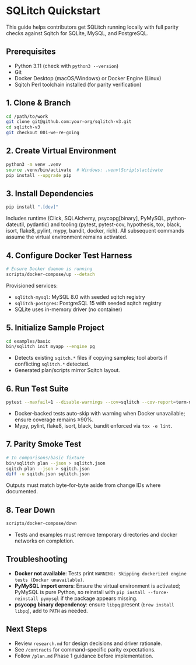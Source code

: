 # SQLitch Quickstart

This guide helps contributors get SQLitch running locally with full parity checks against Sqitch for SQLite, MySQL, and PostgreSQL.

## Prerequisites
- Python 3.11 (check with `python3 --version`)
- Git
- Docker Desktop (macOS/Windows) or Docker Engine (Linux)
- Sqitch Perl toolchain installed (for parity verification)

## 1. Clone & Branch
```bash
cd /path/to/work
git clone git@github.com:your-org/sqlitch-v3.git
cd sqlitch-v3
git checkout 001-we-re-going
```

## 2. Create Virtual Environment
```bash
python3 -m venv .venv
source .venv/bin/activate  # Windows: .venv\Scripts\activate
pip install --upgrade pip
```

## 3. Install Dependencies
```bash
pip install ".[dev]"
```
Includes runtime (Click, SQLAlchemy, psycopg[binary], PyMySQL, python-dateutil, pydantic) and tooling (pytest, pytest-cov, hypothesis, tox, black, isort, flake8, pylint, mypy, bandit, docker, rich). All subsequent commands assume the virtual environment remains activated.

## 4. Configure Docker Test Harness
```bash
# Ensure Docker daemon is running
scripts/docker-compose/up --detach
```
Provisioned services:
- `sqlitch-mysql`: MySQL 8.0 with seeded sqitch registry
- `sqlitch-postgres`: PostgreSQL 15 with seeded sqitch registry
- SQLite uses in-memory driver (no container)

## 5. Initialize Sample Project
```bash
cd examples/basic
bin/sqlitch init myapp --engine pg
```
- Detects existing `sqitch.*` files if copying samples; tool aborts if conflicting `sqlitch.*` detected.
- Generated plan/scripts mirror Sqitch layout.

## 6. Run Test Suite
```bash
pytest --maxfail=1 --disable-warnings --cov=sqlitch --cov-report=term-missing
```
- Docker-backed tests auto-skip with warning when Docker unavailable; ensure coverage remains ≥90%.
- Mypy, pylint, flake8, isort, black, bandit enforced via `tox -e lint`.

## 7. Parity Smoke Test
```bash
# In comparisons/basic fixture
bin/sqlitch plan --json > sqlitch.json
sqitch plan --json > sqitch.json
diff -u sqitch.json sqlitch.json
```
Outputs must match byte-for-byte aside from change IDs where documented.

## 8. Tear Down
```bash
scripts/docker-compose/down
```
- Tests and examples must remove temporary directories and docker networks on completion.

## Troubleshooting
- **Docker not available**: Tests print `WARNING: Skipping dockerized engine tests (Docker unavailable)`.
- **PyMySQL import errors**: Ensure the virtual environment is activated; PyMySQL is pure Python, so reinstall with `pip install --force-reinstall pymysql` if the package appears missing.
- **psycopg binary dependency**: ensure `libpq` present (`brew install libpq`), add to `PATH` as needed.

## Next Steps
- Review `research.md` for design decisions and driver rationale.
- See `/contracts` for command-specific parity expectations.
- Follow `/plan.md` Phase 1 guidance before implementation.
